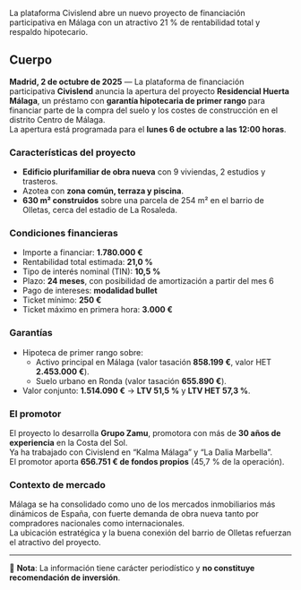 <!--meta
{
  "title": "Civislend abre inversión en Residencial Huerta Málaga",
  "slug": "civislend-residencial-huerta-malaga",
  "source": "Civislend",
  "published_at": "2025-10-02T10:00:00+02:00",
  "hero_image": "https://raw.githubusercontent.com/MercadoVI/newsappri/main/news/2025-10-02/fondos-internacionales-intensifican-living.webp",
  "summary": "Civislend lanza un proyecto en Málaga: edificio plurifamiliar de 9 viviendas y 2 estudios con garantía hipotecaria y una rentabilidad total estimada del 21 %.",
  "tags": ["crowdlending","Málaga","residencial","Civislend","rentabilidad"]
}
-->

La plataforma Civislend abre un nuevo proyecto de financiación participativa en Málaga con un atractivo 21 % de rentabilidad total y respaldo hipotecario.

## Cuerpo

**Madrid, 2 de octubre de 2025** — La plataforma de financiación participativa **Civislend** anuncia la apertura del proyecto **Residencial Huerta Málaga**, un préstamo con **garantía hipotecaria de primer rango** para financiar parte de la compra del suelo y los costes de construcción en el distrito Centro de Málaga.  
La apertura está programada para el **lunes 6 de octubre a las 12:00 horas**.

### Características del proyecto

- **Edificio plurifamiliar de obra nueva** con 9 viviendas, 2 estudios y trasteros.  
- Azotea con **zona común, terraza y piscina**.  
- **630 m² construidos** sobre una parcela de 254 m² en el barrio de Olletas, cerca del estadio de La Rosaleda.  

### Condiciones financieras

- Importe a financiar: **1.780.000 €**  
- Rentabilidad total estimada: **21,0 %**  
- Tipo de interés nominal (TIN): **10,5 %**  
- Plazo: **24 meses**, con posibilidad de amortización a partir del mes 6  
- Pago de intereses: **modalidad bullet**  
- Ticket mínimo: **250 €**  
- Ticket máximo en primera hora: **3.000 €**  

### Garantías

- Hipoteca de primer rango sobre:
  - Activo principal en Málaga (valor tasación **858.199 €**, valor HET **2.453.000 €**).  
  - Suelo urbano en Ronda (valor tasación **655.890 €**).  
- Valor conjunto: **1.514.090 €** → **LTV 51,5 %** y **LTV HET 57,3 %**.  

### El promotor

El proyecto lo desarrolla **Grupo Zamu**, promotora con más de **30 años de experiencia** en la Costa del Sol.  
Ya ha trabajado con Civislend en “Kalma Málaga” y “La Dalia Marbella”.  
El promotor aporta **656.751 € de fondos propios** (45,7 % de la operación).

### Contexto de mercado

Málaga se ha consolidado como uno de los mercados inmobiliarios más dinámicos de España, con fuerte demanda de obra nueva tanto por compradores nacionales como internacionales.  
La ubicación estratégica y la buena conexión del barrio de Olletas refuerzan el atractivo del proyecto.

---

📌 **Nota**: La información tiene carácter periodístico y **no constituye recomendación de inversión**.
